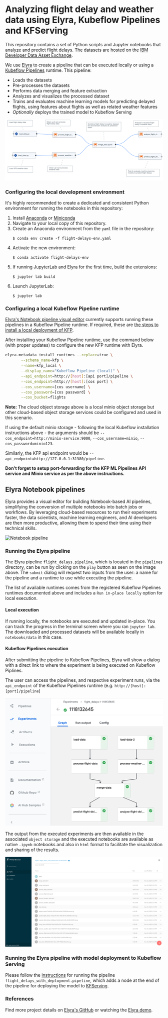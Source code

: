 # Analyzing flight delay and weather data using Elyra, Kubeflow Pipelines and KFServing

This repository contains a set of Python scripts and Jupyter notebooks that analyze and predict flight delays. The datasets are hosted on the [IBM Developer Data Asset Exchange](https://ibm.biz/data-exchange).

We use [Elyra](https://github.com/elyra-ai/elyra) to create a pipeline that can be executed locally or using a [Kubeflow Pipelines](https://www.kubeflow.org/docs/pipelines/overview/pipelines-overview/) runtime. This pipeline:

* Loads the datasets
* Pre-processes the datasets
* Performs data merging and feature extraction
* Analyzes and visualizes the processed dataset
* Trains and evaluates machine learning models for predicting delayed flights, using features about flights as well as related weather features
* _Optionally_ deploys the trained model to Kubeflow Serving

![Flight Delays Pipeline](docs/source/images/flight-delays-pipeline.png)

### Configuring the local development environment

It's highly recommended to create a dedicated and consistent Python environment for running the notebooks in this repository:

1. Install [Anaconda](https://docs.anaconda.com/anaconda/install/)
   or [Miniconda](https://docs.conda.io/en/latest/miniconda.html)
1. Navigate to your local copy of this repository.
1. Create an Anaconda environment from the `yaml` file in the repository:
    ```console
    $ conda env create -f flight-delays-env.yaml
    ```
1. Activate the new environment:
    ```console
    $ conda activate flight-delays-env
    ```
1. If running JupyterLab and Elyra for the first time, build the extensions:
    ```console
    $ jupyter lab build
    ```
1. Launch JupyterLab:
    ```console
    $ jupyter lab
    ```

### Configuring a local Kubeflow Pipeline runtime

[Elyra's Notebook pipeline visual editor](https://elyra.readthedocs.io/en/latest/getting_started/overview.html#notebook-pipelines-visual-editor)
currently supports running these pipelines in a Kubeflow Pipeline runtime.  If required, these are
[the steps to install a local deployment of KFP](https://elyra.readthedocs.io/en/latest/recipes/deploying-kubeflow-locally-for-dev.html).

After installing your Kubeflow Pipeline runtime, use the command below (with proper updates) to configure the new
KFP runtime with Elyra.

```bash
elyra-metadata install runtimes --replace=true \
       --schema_name=kfp \
       --name=kfp_local \
       --display_name="Kubeflow Pipeline (local)" \
       --api_endpoint=http://[host]:[api port]/pipeline \
       --cos_endpoint=http://[host]:[cos port] \
       --cos_username=[cos username] \
       --cos_password=[cos password] \
       --cos_bucket=flights
```

**Note:** The cloud object storage above is a local minio object storage but other cloud-based object storage services could be configured and used in this scenario.

If using the default minio storage - following the local Kubeflow installation instructions above - the arguments should be `--cos_endpoint=http://minio-service:9000`, `--cos_username=minio`, `--cos_password=minio123`.

Similarly, the KFP api endpoint would be `--api_endpoint=http://127.0.0.1:31380/pipeline`.

**Don't forget to setup port-forwarding for the KFP ML Pipelines API service and Minio service as per the above instructions.**

## Elyra Notebook pipelines

Elyra provides a visual editor for building Notebook-based AI pipelines, simplifying the conversion of 
multiple notebooks into batch jobs or workflows. By leveraging cloud-based resources to run their 
experiments faster, the data scientists, machine learning engineers, and AI developers are then more productive,
allowing them to spend their time using their technical skills.

![Notebook pipeline](https://raw.githubusercontent.com/elyra-ai/community/master/resources/blog-announcement/elyra-pipelines.gif)

### Running the Elyra pipeline

The Elyra pipeline `flight_delays.pipeline`, which is located in the `pipelines` directory, can be run by clicking
on the `play` button as seen on the image above. The `submit` dialog will request two inputs from the user: a name 
for the pipeline and a runtime to use while executing the pipeline.

The list of available runtimes comes from the registered Kubeflow Pipelines runtimes documented above and includes a `Run in-place locally` option for local execution.

#### Local execution

If running locally, the notebooks are executed and updated in-place. You can track the progress in the terminal screen where you ran `jupyter lab`. The downloaded and processed datasets will be available locally in `notebooks/data` in this case.

#### Kubeflow Pipelines execution

After submitting the pipeline to Kubeflow Pipelines, Elyra will show a dialog with a direct link to where the experiment is being executed on Kubeflow Piplines.

The user can access the pipelines, and respective experiment runs, via the `api_endpoint` of the Kubeflow Pipelines
runtime (e.g. `http://[host]:[port]/pipeline`)

![Pipeline experiment run](docs/source/images/kfp-experiment.png)

The output from the executed experiments are then available in the associated `object storage`
and the executed notebooks are available as native `.ipynb` notebooks and also in `html` format
to facilitate the visualization and sharing of the results.

![Pipeline experiment results in object storage](docs/source/images/object-storage-results.png)


### Running the Elyra pipeline with model deployment to Kubeflow Serving

Please follow the [instructions](kfserving.md) for running the pipeline `flight_delays_with_deployment.pipeline`, which adds a node at the end of the pipeline for deploying the model to [KFServing](https://www.kubeflow.org/docs/components/serving/kfserving/).

### References

Find more project details on [Elyra's GitHub](https://github.com/elyra-ai/elyra) or watching the
[Elyra demo](https://www.youtube.com/watch?v=Nj0yga6T4U8).